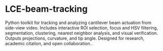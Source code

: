 # LCE-beam-tracking
Python toolkit for tracking and analyzing cantilever beam actuation from side-view video. Includes interactive ROI selection, focus and HSV filtering, segmentation, clustering, nearest neighbor analysis, and visual verification. Outputs projections, curvature, and tip angle. Designed for research, academic citation, and open collaboration..
